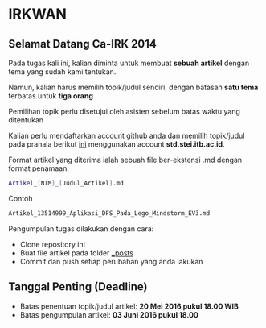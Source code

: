 # IRKWAN

## Selamat Datang Ca-IRK 2014

Pada tugas kali ini, kalian diminta untuk membuat **sebuah artikel** dengan tema yang sudah kami tentukan.

Namun, kalian harus memilih topik/judul sendiri, dengan batasan **satu tema** terbatas untuk **tiga orang**

Pemilihan topik perlu disetujui oleh asisten sebelum batas waktu yang ditentukan

Kalian perlu mendaftarkan account github anda dan memilih topik/judul pada pranala berikut [ini][gsheet] menggunakan account **std.stei.itb.ac.id**.

Format artikel yang diterima ialah sebuah file ber-ekstensi .md dengan format penamaan:
```sh
Artikel_[NIM]_[Judul_Artikel].md
```
Contoh
```sh
Artikel_13514999_Aplikasi_DFS_Pada_Lego_Mindstorm_EV3.md
```
Pengumpulan tugas dilakukan dengan cara:
- Clone repository ini
- Buat file artikel pada folder [_posts][posts]
- Commit dan push setiap perubahan yang anda lakukan

## Tanggal Penting (Deadline)
- Batas penentuan topik/judul artikel: **20 Mei 2016 pukul 18.00 WIB**
- Batas pengumpulan artikel: **03 Juni 2016 pukul 18.00**

[gsheet]: <http://daringfireball.net/projects/markdown/>
[posts]: <https://github.com/irkwan/pixyll/tree/master/_posts>
[root]: <https://github.com/irkwan/pixyll/>
